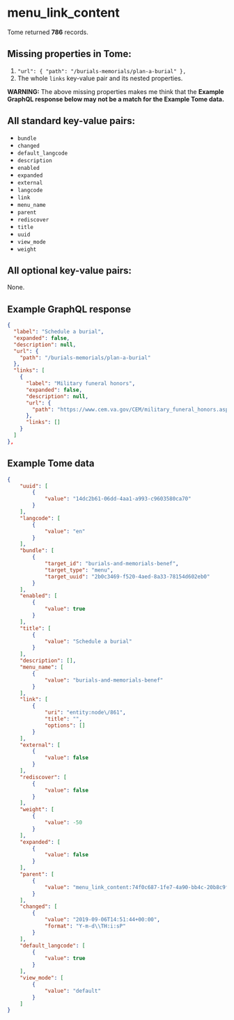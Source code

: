 # menu_link_content

Tome returned **786** records.

## Missing properties in Tome:

1. `"url": { "path": "/burials-memorials/plan-a-burial" },`
1. The whole `links` key-value pair and its nested properties.

**WARNING:** The above missing properties makes me think that the **Example GraphQL response below may not be a match for the Example Tome data.**

## All standard key-value pairs:

- `bundle`
- `changed`
- `default_langcode`
- `description`
- `enabled`
- `expanded`
- `external`
- `langcode`
- `link`
- `menu_name`
- `parent`
- `rediscover`
- `title`
- `uuid`
- `view_mode`
- `weight`

## All optional key-value pairs:

None.

## Example GraphQL response

```json
{
  "label": "Schedule a burial",
  "expanded": false,
  "description": null,
  "url": {
    "path": "/burials-memorials/plan-a-burial"
  },
  "links": [
    {
      "label": "Military funeral honors",
      "expanded": false,
      "description": null,
      "url": {
        "path": "https://www.cem.va.gov/CEM/military_funeral_honors.asp"
      },
      "links": []
    }
  ]
},
```

## Example Tome data

```json
{
    "uuid": [
        {
            "value": "14dc2b61-06dd-4aa1-a993-c9603580ca70"
        }
    ],
    "langcode": [
        {
            "value": "en"
        }
    ],
    "bundle": [
        {
            "target_id": "burials-and-memorials-benef",
            "target_type": "menu",
            "target_uuid": "2b0c3469-f520-4aed-8a33-78154d602eb0"
        }
    ],
    "enabled": [
        {
            "value": true
        }
    ],
    "title": [
        {
            "value": "Schedule a burial"
        }
    ],
    "description": [],
    "menu_name": [
        {
            "value": "burials-and-memorials-benef"
        }
    ],
    "link": [
        {
            "uri": "entity:node\/861",
            "title": "",
            "options": []
        }
    ],
    "external": [
        {
            "value": false
        }
    ],
    "rediscover": [
        {
            "value": false
        }
    ],
    "weight": [
        {
            "value": -50
        }
    ],
    "expanded": [
        {
            "value": false
        }
    ],
    "parent": [
        {
            "value": "menu_link_content:74f0c687-1fe7-4a90-bb4c-20b8c9fa2dd8"
        }
    ],
    "changed": [
        {
            "value": "2019-09-06T14:51:44+00:00",
            "format": "Y-m-d\\TH:i:sP"
        }
    ],
    "default_langcode": [
        {
            "value": true
        }
    ],
    "view_mode": [
        {
            "value": "default"
        }
    ]
}
```
